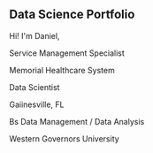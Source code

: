 ## Data Science Portfolio

Hi! I'm Daniel,

Service Management Specialist 

Memorial Healthcare System

Data Scientist

Gaiinesville, FL

Bs Data Management / Data Analysis

Western Governors University
